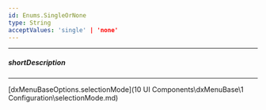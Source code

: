 ```yaml
---
id: Enums.SingleOrNone
type: String
acceptValues: 'single' | 'none'
---
```

---
##### shortDescription
<!-- Description goes here -->

---
<!-- Description goes here -->
[dxMenuBaseOptions.selectionMode](10 UI Components\dxMenuBase\1 Configuration\selectionMode.md)